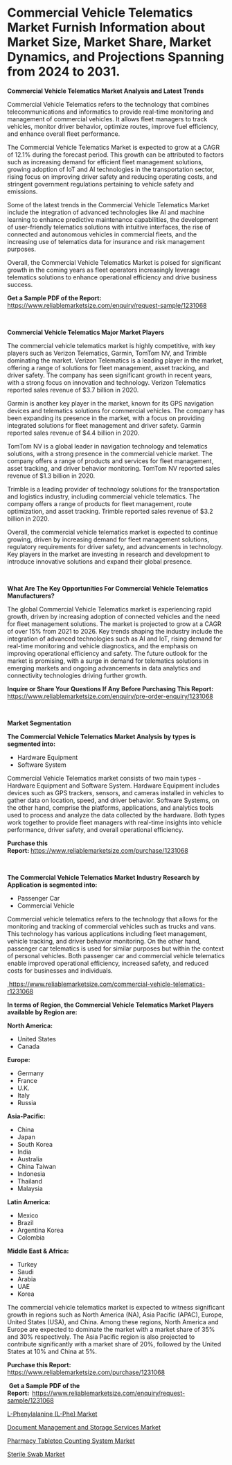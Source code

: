 <p><h1>Commercial Vehicle Telematics Market Furnish Information about Market Size, Market Share, Market Dynamics, and Projections Spanning from 2024 to 2031.</h1></p><p><strong>Commercial Vehicle Telematics Market Analysis and Latest Trends</strong></p>
<p><p>Commercial Vehicle Telematics refers to the technology that combines telecommunications and informatics to provide real-time monitoring and management of commercial vehicles. It allows fleet managers to track vehicles, monitor driver behavior, optimize routes, improve fuel efficiency, and enhance overall fleet performance.</p><p>The Commercial Vehicle Telematics Market is expected to grow at a CAGR of 12.1% during the forecast period. This growth can be attributed to factors such as increasing demand for efficient fleet management solutions, growing adoption of IoT and AI technologies in the transportation sector, rising focus on improving driver safety and reducing operating costs, and stringent government regulations pertaining to vehicle safety and emissions.</p><p>Some of the latest trends in the Commercial Vehicle Telematics Market include the integration of advanced technologies like AI and machine learning to enhance predictive maintenance capabilities, the development of user-friendly telematics solutions with intuitive interfaces, the rise of connected and autonomous vehicles in commercial fleets, and the increasing use of telematics data for insurance and risk management purposes.</p><p>Overall, the Commercial Vehicle Telematics Market is poised for significant growth in the coming years as fleet operators increasingly leverage telematics solutions to enhance operational efficiency and drive business success.</p></p>
<p><strong>Get a Sample PDF of the Report:&nbsp;</strong> <a href="https://www.reliablemarketsize.com/enquiry/request-sample/1231068">https://www.reliablemarketsize.com/enquiry/request-sample/1231068</a></p>
<p>&nbsp;</p>
<p><strong>Commercial Vehicle Telematics Major Market Players</strong></p>
<p><p>The commercial vehicle telematics market is highly competitive, with key players such as Verizon Telematics, Garmin, TomTom NV, and Trimble dominating the market. Verizon Telematics is a leading player in the market, offering a range of solutions for fleet management, asset tracking, and driver safety. The company has seen significant growth in recent years, with a strong focus on innovation and technology. Verizon Telematics reported sales revenue of $3.7 billion in 2020.</p><p>Garmin is another key player in the market, known for its GPS navigation devices and telematics solutions for commercial vehicles. The company has been expanding its presence in the market, with a focus on providing integrated solutions for fleet management and driver safety. Garmin reported sales revenue of $4.4 billion in 2020.</p><p>TomTom NV is a global leader in navigation technology and telematics solutions, with a strong presence in the commercial vehicle market. The company offers a range of products and services for fleet management, asset tracking, and driver behavior monitoring. TomTom NV reported sales revenue of $1.3 billion in 2020.</p><p>Trimble is a leading provider of technology solutions for the transportation and logistics industry, including commercial vehicle telematics. The company offers a range of products for fleet management, route optimization, and asset tracking. Trimble reported sales revenue of $3.2 billion in 2020.</p><p>Overall, the commercial vehicle telematics market is expected to continue growing, driven by increasing demand for fleet management solutions, regulatory requirements for driver safety, and advancements in technology. Key players in the market are investing in research and development to introduce innovative solutions and expand their global presence.</p></p>
<p>&nbsp;</p>
<p><strong>What Are The Key Opportunities For Commercial Vehicle Telematics Manufacturers?</strong></p>
<p><p>The global Commercial Vehicle Telematics market is experiencing rapid growth, driven by increasing adoption of connected vehicles and the need for fleet management solutions. The market is projected to grow at a CAGR of over 15% from 2021 to 2026. Key trends shaping the industry include the integration of advanced technologies such as AI and IoT, rising demand for real-time monitoring and vehicle diagnostics, and the emphasis on improving operational efficiency and safety. The future outlook for the market is promising, with a surge in demand for telematics solutions in emerging markets and ongoing advancements in data analytics and connectivity technologies driving further growth.</p></p>
<p><strong>Inquire or Share Your Questions If Any Before Purchasing This Report:</strong> <a href="https://www.reliablemarketsize.com/enquiry/pre-order-enquiry/1231068">https://www.reliablemarketsize.com/enquiry/pre-order-enquiry/1231068</a></p>
<p>&nbsp;</p>
<p><strong>Market Segmentation</strong></p>
<p><strong>The Commercial Vehicle Telematics Market Analysis by types is segmented into:</strong></p>
<p><ul><li>Hardware Equipment</li><li>Software System</li></ul></p>
<p><p>Commercial Vehicle Telematics market consists of two main types - Hardware Equipment and Software System. Hardware Equipment includes devices such as GPS trackers, sensors, and cameras installed in vehicles to gather data on location, speed, and driver behavior. Software Systems, on the other hand, comprise the platforms, applications, and analytics tools used to process and analyze the data collected by the hardware. Both types work together to provide fleet managers with real-time insights into vehicle performance, driver safety, and overall operational efficiency.</p></p>
<p><strong>Purchase this Report:&nbsp;</strong><a href="https://www.reliablemarketsize.com/purchase/1231068">https://www.reliablemarketsize.com/purchase/1231068</a></p>
<p>&nbsp;</p>
<p><strong>The Commercial Vehicle Telematics Market Industry Research by Application is segmented into:</strong></p>
<p><ul><li>Passenger Car</li><li>Commercial Vehicle</li></ul></p>
<p><p>Commercial vehicle telematics refers to the technology that allows for the monitoring and tracking of commercial vehicles such as trucks and vans. This technology has various applications including fleet management, vehicle tracking, and driver behavior monitoring. On the other hand, passenger car telematics is used for similar purposes but within the context of personal vehicles. Both passenger car and commercial vehicle telematics enable improved operational efficiency, increased safety, and reduced costs for businesses and individuals.</p></p>
<p><a href="https://www.reliablemarketsize.com/commercial-vehicle-telematics-r1231068">&nbsp;https://www.reliablemarketsize.com/commercial-vehicle-telematics-r1231068</a></p>
<p><strong>In terms of Region, the Commercial Vehicle Telematics Market Players available by Region are:</strong></p>
<p>
    <p> <strong> North America: </strong>
        <ul>
            <li>United States</li>
            <li>Canada</li>
        </ul>
        </p> 
    <p> <strong> Europe: </strong>
        <ul>
            <li>Germany</li>
            <li>France</li>
            <li>U.K.</li>
            <li>Italy</li>
            <li>Russia</li>
        </ul>
        </p> 
    <p> <strong> Asia-Pacific: </strong>
        <ul>
            <li>China</li>
            <li>Japan</li>
            <li>South Korea</li>
            <li>India</li>
            <li>Australia</li>
            <li>China Taiwan</li>
            <li>Indonesia</li>
            <li>Thailand</li>
            <li>Malaysia</li>
        </ul>
        </p> 
    <p> <strong> Latin America: </strong>
        <ul>
            <li>Mexico</li>
            <li>Brazil</li>
            <li>Argentina Korea</li>
            <li>Colombia</li>
        </ul>
        </p> 
    <p> <strong> Middle East & Africa: </strong>
        <ul>
            <li>Turkey</li>
            <li>Saudi</li>
            <li>Arabia</li>
            <li>UAE</li>
            <li>Korea</li>
        </ul>
    </p>
    </p>
<p><p>The commercial vehicle telematics market is expected to witness significant growth in regions such as North America (NA), Asia Pacific (APAC), Europe, United States (USA), and China. Among these regions, North America and Europe are expected to dominate the market with a market share of 35% and 30% respectively. The Asia Pacific region is also projected to contribute significantly with a market share of 20%, followed by the United States at 10% and China at 5%.</p></p>
<p><strong>Purchase this Report: </strong><a href="https://www.reliablemarketsize.com/purchase/1231068">https://www.reliablemarketsize.com/purchase/1231068</a></p>
<p>&nbsp;<strong>Get a Sample PDF of the Report:&nbsp;&nbsp;</strong><a href="https://www.reliablemarketsize.com/enquiry/request-sample/1231068">https://www.reliablemarketsize.com/enquiry/request-sample/1231068</a></p>
<p><strong></strong></p>
<p><p><a href="https://medium.com/@m.muhlisin.sin_83756/global-l-phenylalanine-l-phe-market-size-and-market-trends-analysis-by-regional-outlook-c0d483ec89f4">L-Phenylalanine (L-Phe) Market</a></p><p><a href="https://medium.com/@rasauncoleman20/document-management-and-storage-services-market-analysis-report-global-insights-by-region-type-093f48cdb9dc">Document Management and Storage Services Market</a></p><p><a href="https://github.com/sofayahoo2023/Market-Research-Report-List-5/blob/main/pharmacy-tabletop-counting-system-market.md">Pharmacy Tabletop Counting System Market</a></p><p><a href="https://github.com/joannesouthgate/Market-Research-Report-List-4/blob/main/sterile-swab-market.md">Sterile Swab Market</a></p></p>